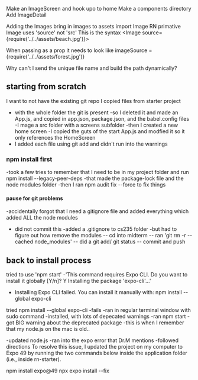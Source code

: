 Make an ImageScreen and hook upo to home
Make a components directory
Add ImageDetail

Adding the Images
bring in images to assets
import Image RN primative
Image uses 'source' not 'src'
This is the syntax 
  <Image source={require('../../assets/beach.jpg')}></Image>

When passing as a prop it needs to look like 
imageSource = {require('../../assets/forest.jpg')}

Why can't I send the unique file name and build the path dynamically?

## starting from scratch
I want to not have the existing git repo
I copied files from starter project 
- with the whole folder the git is present
-so I deleted it and made an App.js, and copied in app.json, package.json, and the babel.config files
-I mage a src folder with a screens subfolder
-then I created a new home screen
-I copied the guts of the start App.js and modfied it so it only references the HomeScreen
- I added each file using git add and didn't run into the warnings

### npm install first
-took a few tries to remember that I need to be in my project folder and run npm install --legacy-peer-deps
-that made the package-lock file and the node modules folder
-then I ran npm audit fix --force to fix things

#### pause for git problems
-accidentally forgot that I need a gitignore file and added everything which added ALL the node modules
- did not commit this 
-added a .gitignore to cs235 folder
-but had to figure out how remove the modules
  -- cd into midterm
  -- ran 'git rm -r --cached node_modules'
  -- did a git add/ git status
  -- commit and push

## back to install process
tried to use 'npm start'
-'This command requires Expo CLI.
Do you want to install it globally [Y/n]? Y
Installing the package 'expo-cli'...'
- Installing Expo CLI failed. You can install it manually with:
  npm install --global expo-cli

tried npm install --global expo-cli
-fails
-ran in regular terminal window with sudo command
-installed, with lots of depecated warnings
-ran npm start - got BIG warning about the deprecated package
-this is when I remember that my node.js on the mac is old..

-updated node.js
-ran into the expo error that Dr.M mentions
-followed directions
To resolve this issue, I updated the project on my computer to Expo 49 by running the two commands below inside the application folder (i.e., inside rn-starter).

  npm install expo@49
  npx expo install --fix